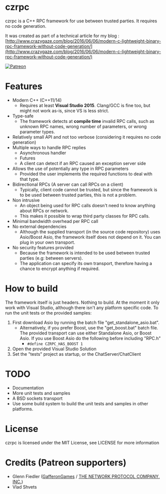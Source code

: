 # czrpc #

czrpc is a C++ RPC framework for use between trusted parties.
It requires no code generation.

It was created as part of a technical article for my blog : [http://www.crazygaze.com/blog/2016/06/06/modern-c-lightweight-binary-rpc-framework-without-code-generation/](http://www.crazygaze.com/blog/2016/06/06/modern-c-lightweight-binary-rpc-framework-without-code-generation/)

[![Patreon](https://cloud.githubusercontent.com/assets/8225057/5990484/70413560-a9ab-11e4-8942-1a63607c0b00.png)](https://www.patreon.com/RuiMVFigueira)


# Features #

* Modern C++ (C++11/14)
	* Requires at least **Visual Studio 2015**. Clang/GCC is fine too, but might not work as-is, since VS is less strict.
* Type-safe
	* The framework detects at **compile time** invalid RPC calls, such as unknown RPC names, wrong number of parameters, or wrong parameter types.
* Relatively small API and not too verbose (considering it requires no code generation) 
* Multiple ways to handle RPC replies
	* Asynchronous handler
	* Futures
	* A client can detect if an RPC caused an exception server side
* Allows the use of potentially any type in RPC parameters
	* Provided the user implements the required functions to deal with that type.
* Bidirectional RPCs (A server can call RPCs on a client)
	* Typically, client code cannot be trusted, but since the framework is to be used between trusted parties, this is not a problem.
* Non intrusive
	* An object being used for RPC calls doesn't need to know anything about RPCs or network.
	* This makes it possible to wrap third party classes for RPC calls.
* Minimal bandwidth overhead per RPC call
* No external dependencies
	* Although the supplied transport (in the source code repository) uses Asio/Boost Asio, the framework itself does not depend on it. You can plug in your own transport.
* No security features provided
	* Because the framework is intended to be used between trusted parties (e.g: between servers).
	* The application can specify its own transport, therefore having a chance to encrypt anything if required.

# How to build #

The framework itself is just headers. Nothing to build.
At the moment it only work with Visual Studio, although there isn't any platform specific code.
To run the unit tests or the provided samples:

1. First download Asio by running the batch file "get_standalone_asio.bat".
    * Alternatively, if you prefer Boost, use the "get_boost.bat" batch file. The provided transport can use either Standalone Asio, or Boost Asio. If you use Boost Asio do the following before including "RPC.h"
        * ```#define CZRPC_HAS_BOOST 1```
2. Open the provided Visual Studio Solution
3. Set the "tests" project as startup, or the ChatServer/ChatClient

# TODO #

* Documentation
* More unit tests and samples
* A BSD sockets transport
* Use some build system to build the unit tests and samples in other platforms.

# License #

czrpc is licensed under the MIT License, see LICENSE for more information

# Credits (Patreon supporters) #

* Glenn Fiedler ([GafferonGames](http://gafferongames.com/) / [THE NETWORK PROTOCOL COMPANY, INC.](http://thenetworkprotocolcompany.com/))
* Vlad Shvets
